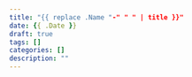 ```yaml
---
title: "{{ replace .Name "-" " " | title }}"
date: {{ .Date }}
draft: true
tags: []
categories: []
description: ""
---
```



